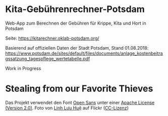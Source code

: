 # Kita-Gebührenrechner-Potsdam
Web-App zum Berechnen der Gebühren für Krippe, Kita und Hort in Potsdam

Seite: https://kitarechner.oklab-potsdam.org/

Basierend auf offiziellen Daten der Stadt Potsdam, Stand 01.08.2018:
https://www.potsdam.de/sites/default/files/documents/anlage_kostenbeitragssatzung_tagespflege_wertetabelle.pdf

Work in Progress

# Stealing from our Favorite Thieves

Das Projekt verwendet den Font <a href="https://www.fontsquirrel.com/license/open-sans">Open Sans</a> unter einer <a href="http://www.apache.org/licenses">Apache License (Version 2.0)</a>.
Foto von <a href="https://www.flickr.com/photos/130139363@N07/18379668092/in/photostream/" target="_blank">Linh Lưu Huệ</a> auf Flickr (<a href="http://creativecommons.org/licenses/by/2.0/deed.en" target="_blank">CC-Lizenz</a>)










